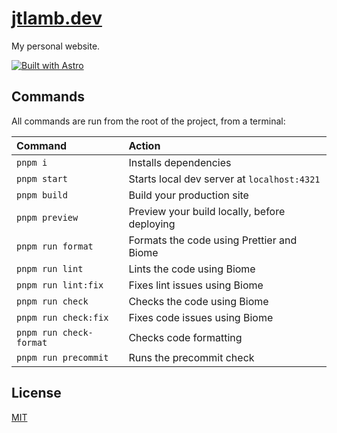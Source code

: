 # [jtlamb.dev](https://jtlamb-dev.vercel.app/)

My personal website.

[![Built with Astro](https://astro.badg.es/v2/built-with-astro/small.svg)](https://astro.build)

## Commands

All commands are run from the root of the project, from a terminal:

| Command                 | Action                                       |
| :---------------------- | :------------------------------------------- |
| `pnpm i`                | Installs dependencies                        |
| `pnpm start`            | Starts local dev server at `localhost:4321`  |
| `pnpm build`            | Build your production site                   |
| `pnpm preview`          | Preview your build locally, before deploying |
| `pnpm run format`       | Formats the code using Prettier and Biome    |
| `pnpm run lint`         | Lints the code using Biome                   |
| `pnpm run lint:fix`     | Fixes lint issues using Biome                |
| `pnpm run check`        | Checks the code using Biome                  |
| `pnpm run check:fix`    | Fixes code issues using Biome                |
| `pnpm run check-format` | Checks code formatting                       |
| `pnpm run precommit`    | Runs the precommit check                     |

## License

[MIT](https://choosealicense.com/licenses/mit/)
